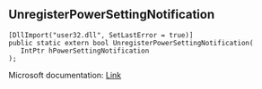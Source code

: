 ## UnregisterPowerSettingNotification

```
[DllImport("user32.dll", SetLastError = true)]
public static extern bool UnregisterPowerSettingNotification(
   IntPtr hPowerSettingNotification
);
```

Microsoft documentation: [Link](https://docs.microsoft.com/en-us/windows/win32/api/winuser/nf-winuser-unregisterpowersettingnotification)
